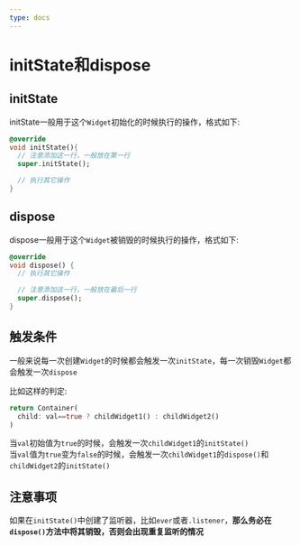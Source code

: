 ```yaml
---
type: docs
---
```


# initState和dispose

## initState

initState一般用于这个`Widget`初始化的时候执行的操作，格式如下:

```dart
@override
void initState(){
  // 注意添加这一行，一般放在第一行
  super.initState();

  // 执行其它操作
}
```

## dispose

dispose一般用于这个`Widget`被销毁的时候执行的操作，格式如下:

```dart
@override
void dispose() {
  // 执行其它操作

  // 注意添加这一行，一般放在最后一行
  super.dispose();
}
```

## 触发条件

一般来说每一次创建`Widget`的时候都会触发一次`initState`，每一次销毁`Widget`都会触发一次`dispose`

比如这样的判定:

```dart
return Container(
  child: val==true ? childWidget1() : childWidget2()
)
```
当`val`初始值为`true`的时候，会触发一次`childWidget1`的`initState()`  
当`val`值为`true`变为`false`的时候，会触发一次`childWidget1`的`dispose()`和`childWidget2`的`initState()`

## 注意事项

如果在`initState()`中创建了监听器，比如`ever`或者`.listener`，**那么务必在`dispose()`方法中将其销毁，否则会出现重复监听的情况**